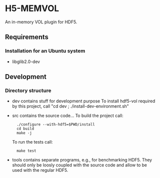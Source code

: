 # H5-MEMVOL
An in-memory VOL plugin for HDF5.

## Requirements

### Installation for an Ubuntu system

  * libglib2.0-dev

## Development

### Directory structure

- dev contains stuff for development purpose
  To install hdf5-vol required by this project, call "cd dev ; ./install-dev-environment.sh"
- src contains the source code...
  To build the project call:

		./configure --with-hdf5=$PWD/install
		cd build
		make -j

  To run the tests call:

		make test

- tools contains separate programs, e.g., for benchmarking HDF5. 
  They should only be loosly coupled with the source code and allow to be used with the regular HDF5.
